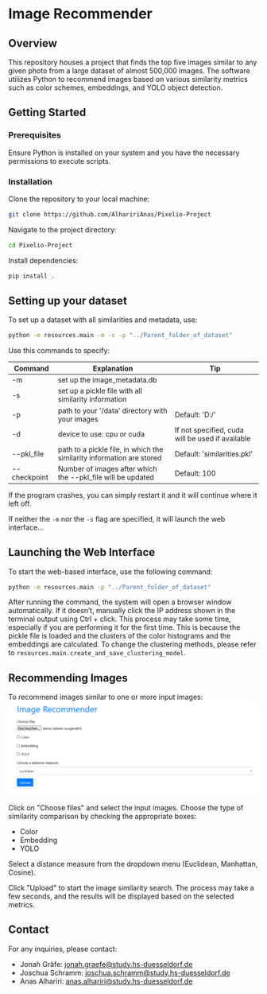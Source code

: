 # Image Recommender

## Overview

This repository houses a project that finds the top five images similar to any given photo from a large dataset of almost 500,000 images. The software utilizes Python to recommend images based on various similarity metrics such as color schemes, embeddings, and YOLO object detection.

## Getting Started

### Prerequisites

Ensure Python is installed on your system and you have the necessary permissions to execute scripts.

### Installation

Clone the repository to your local machine:

```bash
git clone https://github.com/AlhaririAnas/Pixelio-Project
```

Navigate to the project directory:

```bash
cd Pixelio-Project
```

Install dependencies:

```bash
pip install .
```

## Setting up your dataset

To set up a dataset with all similarities and metadata, use:
```bash
python -m resources.main -m -s -p "../Parent_folder_of_dataset"
```

Use this commands to specify:

|  Command 	|  Explanation 	|   Tip	|
|---	|---	|---	|
|  -m 	|  set up the image_metadata.db 	|   	|
|  -s	|  set up a pickle file with all similarity information 	|   	|
|  -p	|   path to your '/data'	directory with your images|  Default: 'D:/'	|
|  -d	|  device to use: cpu or cuda 	|  If not specified, cuda will be used if available 	|
|  --pkl_file 	|  path to a pickle file, in which the similarity information are stored 	|  Default: 'similarities.pkl' 	|
|  --checkpoint	|  Number of images after which the --pkl_file will be updated | Default: 100  	|

If the program crashes, you can simply restart it and it will continue where it left off.

If neither the `-m` nor the `-s` flag are specified, it will launch the web interface...

## Launching the Web Interface

To start the web-based interface, use the following command:
```bash
python -m resources.main -p "../Parent_folder_of_dataset"
```

After running the command, the system will open a browser window automatically. If it doesn’t, manually click the IP address shown in the terminal output using Ctrl + click.
This process may take some time, especially if you are performing it for the first time. This is because the pickle file is loaded and the clusters of the color histograms and the embeddings are calculated. To change the clustering methods, please refer to `resources.main.create_and_save_clustering_model`.

## Recommending Images
To recommend images similar to one or more input images:
![Web interface](public/Web%20Interface.png)

Click on "Choose files" and select the input images.
Choose the type of similarity comparison by checking the appropriate boxes:

* Color
* Embedding
* YOLO

Select a distance measure from the dropdown menu (Euclidean, Manhattan, Cosine).

Click "Upload" to start the image similarity search. The process may take a few seconds, and the results will be displayed based on the selected metrics.

## Contact

For any inquiries, please contact:

* Jonah Gräfe: jonah.graefe@study.hs-duesseldorf.de
* Joschua Schramm: joschua.schramm@study.hs-duesseldorf.de
* Anas Alhariri: anas.alhariri@study.hs-duesseldorf.de
